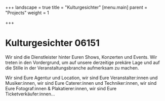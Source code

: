 +++
landscape = true
title = "Kulturgesichter"
[menu.main]
parent = "Projects"
weight = 1

+++

# Kulturgesichter 06151

Wir sind die Dienstleister hinter Euren Shows, Konzerten und Events. Wir treten in den Vordergrund, um auf unsere derzeitige prekäre Lage und auf die Stille in der Veranstaltungsbranche aufmerksam zu machen.

Wir sind Eure Agentur und Location, wir sind Eure Veranstalter:innen und Musiker:innen, wir sind Eure Caterer:innen und Techniker:innen, wir sind Eure Fotograf:innen & Plakatierer:innen, wir sind Eure Ticketverkäufer:innen…